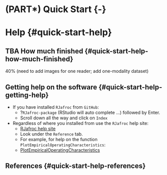 # (PART\*) Quick Start {-}

# Help {#quick-start-help}



## TBA How much finished {#quick-start-help-how-much-finished}
40% (need to add images for one reader; add one-modality dataset)


## Getting help on the software {#quick-start-help-getting-help}
* If you have installed `RJafroc` from `GitHub`:
    + ?`RJafroc-package` (RStudio will auto complete ...) followed by Enter.
    + Scroll down all the way and click on `Index`
* Regardless of where you installed from use the `RJafroc` help site:
    + [RJafroc help site](https://dpc10ster.github.io/RJafroc/)
    + Look under the `Reference` tab. 
    + For example, for help on the function `PlotEmpiricalOperatingCharacteristics`:
    + [PlotEmpiricalOperatingCharacteristics](https://dpc10ster.github.io/RJafroc/reference/PlotEmpiricalOperatingCharacteristics.html)



## References {#quick-start-help-references}
